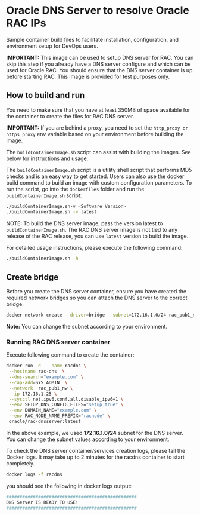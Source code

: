 # Oracle DNS Server to resolve Oracle RAC IPs

Sample container build files to facilitate installation, configuration, and environment setup for DevOps users.

**IMPORTANT:** This image can be used to setup DNS server for RAC. You can skip this step if you already have a DNS server configure and which can be used for Oracle RAC. You should ensure that the DNS server container is up before starting RAC. This image is provided for test purposes only.

## How to build and run
You need to make sure that you have at least 350MB of space available for the container to create the files for RAC DNS server.

**IMPORTANT:** If you are behind a proxy, you need to set the `http_proxy or https_proxy` env variable based on your environment before building the image.

The `buildContainerImage.sh` script can assist with building the images. See below for instructions and usage.

The `buildContainerImage.sh` script is a utility shell script that performs MD5 checks and is an easy way to get started. Users can also use the docker build command to build an image with custom configuration parameters. To run the script, go into the `dockerfiles` folder and run the `buildContainerImage.sh` script:

```bash
./buildContainerImage.sh-v <Software Version>
./buildContainerImage.sh -v latest
```
NOTE: To build the DNS server image, pass the version latest to `buildContainerImage.sh`. The RAC DNS server image is not tied to any release of the RAC release, you can use `latest` version to build the image.

For detailed usage instructions, please execute the following command:

```bash
./buildContainerImage.sh -h
```

## Create bridge
Before you create the DNS server container, ensure you have created the required network bridges so you can attach the DNS server to the correct bridge.

```bash
docker network create --driver=bridge --subnet=172.16.1.0/24 rac_pub1_nw
```
**Note:** You can change the subnet according to your environment.

### Running RAC DNS server container
Execute following command to create the container:

```bash
docker run -d  --name racdns \
 --hostname rac-dns  \
 --dns-search="example.com" \
 --cap-add=SYS_ADMIN  \
 --network  rac_pub1_nw \
 --ip 172.16.1.25 \
 --sysctl net.ipv6.conf.all.disable_ipv6=1 \
 --env SETUP_DNS_CONFIG_FILES="setup_true" \
 --env DOMAIN_NAME="example.com" \
 --env RAC_NODE_NAME_PREFIX="racnode" \
 oracle/rac-dnsserver:latest
```

In the above example, we used **172.16.1.0/24** subnet for the DNS server. You can change the subnet values according to your environment.

To check the DNS server container/services creation logs, please tail the Docker logs. It may take up to 2 minutes for the racdns container to start completely.

```bash
docker logs -f racdns
```

you should see the following in docker logs output:

```bash
#################################################
DNS Server IS READY TO USE!
#################################################
```
